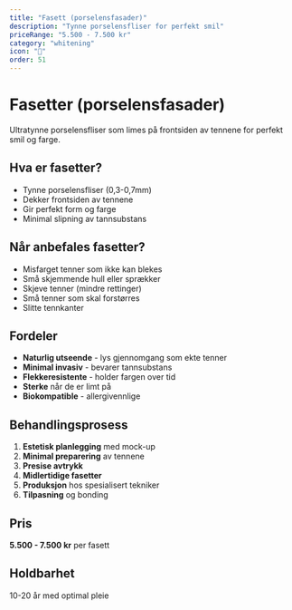 ```yaml
---
title: "Fasett (porselensfasader)"
description: "Tynne porselensfliser for perfekt smil"
priceRange: "5.500 - 7.500 kr"
category: "whitening"
icon: "💎"
order: 51
---
```


# Fasetter (porselensfasader)

Ultratynne porselensfliser som limes på frontsiden av tennene for perfekt smil og farge.

## Hva er fasetter?
- Tynne porselensfliser (0,3-0,7mm)
- Dekker frontsiden av tennene
- Gir perfekt form og farge
- Minimal slipning av tannsubstans

## Når anbefales fasetter?
- Misfarget tenner som ikke kan blekes
- Små skjemmende hull eller sprækker
- Skjeve tenner (mindre rettinger)
- Små tenner som skal forstørres
- Slitte tennkanter

## Fordeler
- **Naturlig utseende** - lys gjennomgang som ekte tenner
- **Minimal invasiv** - bevarer tannsubstans
- **Flekkeresistente** - holder fargen over tid
- **Sterke** når de er limt på
- **Biokompatible** - allergivennlige

## Behandlingsprosess
1. **Estetisk planlegging** med mock-up
2. **Minimal preparering** av tennene
3. **Presise avtrykk**
4. **Midlertidige fasetter**
5. **Produksjon** hos spesialisert tekniker
6. **Tilpasning** og bonding

## Pris
**5.500 - 7.500 kr** per fasett

## Holdbarhet
10-20 år med optimal pleie